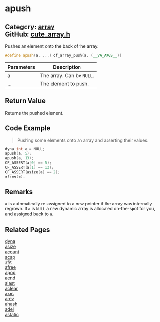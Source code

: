 [//]: # (This file is automatically generated by Cute Framework's docs parser.)
[//]: # (Do not edit this file by hand!)
[//]: # (See: https://github.com/RandyGaul/cute_framework/blob/master/samples/docs_parser.cpp)
[](../header.md ':include')

# apush

Category: [array](/api_reference?id=array)  
GitHub: [cute_array.h](https://github.com/RandyGaul/cute_framework/blob/master/include/cute_array.h)  
---

Pushes an element onto the back of the array.

```cpp
#define apush(a, ...) cf_array_push(a, (__VA_ARGS__))
```

Parameters | Description
--- | ---
a | The array. Can be `NULL`.
... | The element to push.

## Return Value

Returns the pushed element.

## Code Example

> Pushing some elements onto an array and asserting their values.

```cpp
dyna int a = NULL;
apush(a, 5);
apush(a, 13);
CF_ASSERT(a[0] == 5);
CF_ASSERT(a[1] == 13);
CF_ASSERT(asize(a) == 2);
afree(a);
```

## Remarks

`a` is automatically re-assigned to a new pointer if the array was internally regrown. If `a` is `NULL` a new
dynamic array is allocated on-the-spot for you, and assigned back to `a`.

## Related Pages

[dyna](/array/dyna.md)  
[asize](/array/asize.md)  
[acount](/array/acount.md)  
[acap](/array/acap.md)  
[afit](/array/afit.md)  
[afree](/array/afree.md)  
[apop](/array/apop.md)  
[aend](/array/aend.md)  
[alast](/array/alast.md)  
[aclear](/array/aclear.md)  
[aset](/array/aset.md)  
[arev](/array/arev.md)  
[ahash](/array/ahash.md)  
[adel](/array/adel.md)  
[astatic](/array/astatic.md)  
